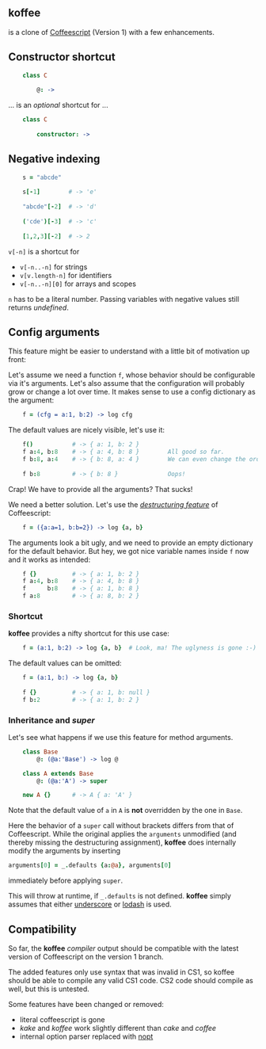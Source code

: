 ## koffee 

is a clone of [Coffeescript](http://coffeescript.org) (Version 1) with a few enhancements.

## Constructor shortcut

```coffeescript
    class C
    
        @: ->           
```

... is an *optional* shortcut for ...

```coffeescript
    class C          
        
        constructor: -> 
```

## Negative indexing

```coffeescript
    s = "abcde"
    
    s[-1]        # -> 'e'
    
    "abcde"[-2]  # -> 'd'
    
    ('cde')[-3]  # -> 'c'
    
    [1,2,3][-2]  # -> 2
```

`v[-n]` is a shortcut for
- `v[-n..-n]`     for strings 
- `v[v.length-n]` for identifiers
- `v[-n..-n][0]`  for arrays and scopes

`n` has to be a literal number. Passing variables with negative values still returns *undefined*.

## Config arguments

This feature might be easier to understand with a little bit of motivation up front: 

Let's assume we need a function `f`, whose behavior should be configurable via it's arguments.
Let's also assume that the configuration will probably grow or change a lot over time.
It makes sense to use a config dictionary as the argument:

```coffeescript
    f = (cfg = a:1, b:2) -> log cfg
```    
The default values are nicely visible, let's use it:

```coffeescript
    f()           # -> { a: 1, b: 2 }        
    f a:4, b:8    # -> { a: 4, b: 8 }        All good so far.
    f b:8, a:4    # -> { b: 8, a: 4 }        We can even change the order, nice!
                                             
    f b:8         # -> { b: 8 }              Oops!
```

Crap! We have to provide all the arguments? That sucks!
    
We need a better solution. Let's use the *[destructuring feature](http://coffeescript.org/#destructuring)* of Coffeescript:

```coffeescript
    f = ({a:a=1, b:b=2}) -> log {a, b}   
```

The arguments look a bit ugly, and we need to provide an empty dictionary for the default behavior. 
But hey, we got nice variable names inside `f` now and it works as intended:

```coffeescript    
    f {}          # -> { a: 1, b: 2 }  
    f a:4, b:8    # -> { a: 4, b: 8 }  
    f      b:8    # -> { a: 1, b: 8 }  
    f a:8         # -> { a: 8, b: 2 }
```    

### Shortcut
 
**koffee** provides a nifty shortcut for this use case:

```coffeescript
    f = (a:1, b:2) -> log {a, b}  # Look, ma! The uglyness is gone :-)
```

The default values can be omitted:

```coffeescript
    f = (a:1, b:) -> log {a, b}
    
    f {}          # -> { a: 1, b: null }
    f b:2         # -> { a: 1, b: 2 }
```

### Inheritance and *super*

Let's see what happens if we use this feature for method arguments.

```coffeescript
    class Base
        @: (@a:'Base') -> log @

    class A extends Base
        @: (@a:'A') -> super

    new A {}      # -> A { a: 'A' }
```

Note that the default value of `a` in `A` is **not** overridden by the one in `Base`. 

Here the behavior of a `super` call without brackets differs from that of Coffeescript. 
While the original applies the `arguments` unmodified (and thereby missing the destructuring assignment),
**koffee** does internally modify the arguments by inserting 

```coffeescript
arguments[0] = _.defaults {a:@a}, arguments[0]
```

immediately before applying `super`.

This will throw at runtime, if `_.defaults` is not defined. **koffee** simply assumes that either [underscore](https://underscorejs.org/) or [lodash](https://lodash.com/) is used.

## Compatibility

So far, the **koffee** *compiler* output should be compatible with the latest version of Coffeescript on the version 1 branch.

The added features only use syntax that was invalid in CS1, so koffee should be able to compile any valid CS1 code.
CS2 code should compile as well, but this is untested.

Some features have been changed or removed:

- literal coffeescript is gone
- *kake* and *koffee* work slightly different than *cake* and *coffee*
- internal option parser replaced with [nopt](https://github.com/npm/nopt)

